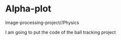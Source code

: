 # Alpha-plot
Image-processing-project//Physics 

I am going to put the code of the ball tracking project
